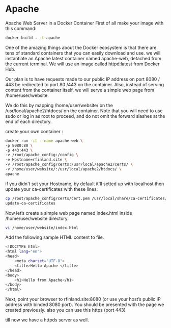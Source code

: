 # Apache
Apache Web Server in a Docker Container
First of all make your image with this command:

```bash
docker build . -t apache 
```

One of the amazing things about the Docker ecosystem is that there are tens of standard containers that you can easily download and use. we will instantiate an Apache latest container named apache-web, detached from the current terminal. We will use an image called httpd:latest from Docker Hub.

Our plan is to have requests made to our public IP address on port 8080 / 443 be redirected to port 80 /443 on the container. Also, instead of serving content from the container itself, we will serve a simple web page from /home/user/website.

We do this by mapping /home/user/website/ on the /usr/local/apache2/htdocs/ on the container. Note that you will need to use sudo or log in as root to proceed, and do not omit the forward slashes at the end of each directory.

create your own container : 
```bash
docker run -it --name apache-web \
-p 8080:80 \
-p 443:443 \
-v /root/apache_config:/config \
-e Hostname=rfinland.site \
-v /root/apache_config/certs:/usr/local/apache2/certs/ \
-v /home/user/website/:/usr/local/apache2/htdocs/ \
apache
```

if you didn't set your Hostname, by default it'll setted up with localhost
then update your ca-certificates with these lines: 
```bash
cp /root/apache_config/certs/cert.pem /usr/local/share/ca-certificates/rfinland.crt
update-ca-certificates
 ```

Now let’s create a simple web page named index.html inside /home/user/website directory.
```bash
vi /home/user/website/index.html
```


Add the following sample HTML content to file.

```bash
<!DOCTYPE html>
<html lang="en">
<head>
    <meta charset="UTF-8">
    <title>Hello Apache </title>
</head>
<body>
    <h1>Hello from Apache</h1>   
</body>
</html>
```

Next, point your browser to rfinland.site:8080 (or use your host’s public IP address with binded 8080 port). You should be presented with the page we created previously.
also you can use this https (port 443)

till now we have a httpds server as well.
